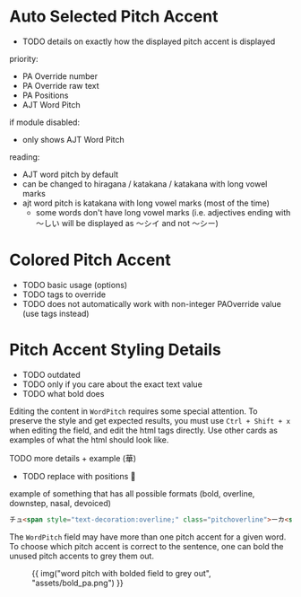 

# Auto Selected Pitch Accent
- TODO details on exactly how the displayed pitch accent is displayed

priority:

- PA Override number
- PA Override raw text
- PA Positions
- AJT Word Pitch

if module disabled:

- only shows AJT Word Pitch

reading:

- AJT word pitch by default
- can be changed to hiragana / katakana / katakana with long vowel marks
- ajt word pitch is katakana with long vowel marks (most of the time)
    - some words don't have long vowel marks (i.e. adjectives ending with 〜しい will be displayed as 〜シイ and not 〜シー)


# Colored Pitch Accent
- TODO basic usage (options)
- TODO tags to override
- TODO does not automatically work with non-integer PAOverride value (use tags instead)


# Pitch Accent Styling Details

- TODO outdated
- TODO only if you care about the exact text value
- TODO what bold does


Editing the content in `WordPitch` requires some special attention.
To preserve the style and get expected results, you must use `Ctrl + Shift + x` when editing the field,
and edit the html tags directly. Use other cards as examples of what the html should look like.

TODO more details + example (華)

- TODO replace with positions :eyes:

example of something that has all possible formats (bold, overline, downstep, nasal, devoiced)
```html
チュ<span style="text-decoration:overline;" class="pitchoverline">ーカ<span class="nasal">°</span></span><span class="downstep"><span class="downstep-inner">ꜜ</span></span><span class="nopron">ク</span>セイ<b>・チュ<span style="text-decoration:overline;" class="pitchoverline">ーカ<span class="nasal">°</span><span class="nopron">ク</span></span><span class="downstep"><span class="downstep-inner">ꜜ</span></span>セイ</b>
```


The `WordPitch` field may have more than one pitch accent for a given word.
To choose which pitch accent is correct to the sentence,
one can bold the unused pitch accents to grey them out.


<figure markdown>
{{ img("word pitch with bolded field to grey out", "assets/bold_pa.png") }}
</figure>

